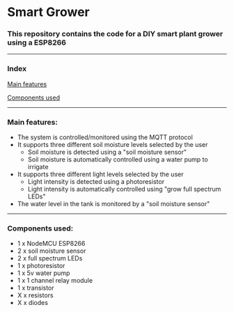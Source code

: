 # Smart Grower
### This repository contains the code for a DIY smart plant grower using a ESP8266
---
### Index
[Main features](https://github.com/BHAEK/smart_grower/edit/main/README.md#main-features)

[Components used](https://github.com/BHAEK/smart_grower/edit/main/README.md#components-used)

---
### Main features:
* The system is controlled/monitored using the MQTT protocol
* It supports three different soil moisture levels selected by the user
  * Soil moisture is detected using a "soil moisture sensor" 
  * Soil moisture is automatically controlled using a water pump to irrigate
* It supports three different light levels selected by the user
  * Light intensity is detected using a photoresistor 
  * Light intensity is automatically controlled using "grow full spectrum LEDs"
* The water level in the tank is monitored by a "soil moisture sensor" 
---
### Components used:
* 1 x NodeMCU ESP8266
* 2 x soil moisture sensor
* 2 x full spectrum LEDs
* 1 x photoresistor
* 1 x 5v water pump
* 1 x 1 channel relay module
* 1 x transistor
* X x resistors
* X x diodes

